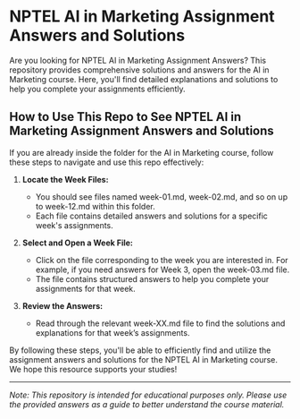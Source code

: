 # NPTEL AI in Marketing Assignment Answers and Solutions

Are you looking for NPTEL AI in Marketing Assignment Answers? This repository provides comprehensive solutions and answers for the AI in Marketing course. Here, you'll find detailed explanations and solutions to help you complete your assignments efficiently.

## How to Use This Repo to See NPTEL AI in Marketing Assignment Answers and Solutions

If you are already inside the folder for the AI in Marketing course, follow these steps to navigate and use this repo effectively:

1. **Locate the Week Files:**
   - You should see files named week-01.md, week-02.md, and so on up to week-12.md within this folder.
   - Each file contains detailed answers and solutions for a specific week's assignments.

2. **Select and Open a Week File:**
   - Click on the file corresponding to the week you are interested in. For example, if you need answers for Week 3, open the week-03.md file.
   - The file contains structured answers to help you complete your assignments for that week.

3. **Review the Answers:**
   - Read through the relevant week-XX.md file to find the solutions and explanations for that week’s assignments.

By following these steps, you'll be able to efficiently find and utilize the assignment answers and solutions for the NPTEL AI in Marketing course. We hope this resource supports your studies!

---
*Note: This repository is intended for educational purposes only. Please use the provided answers as a guide to better understand the course material.*